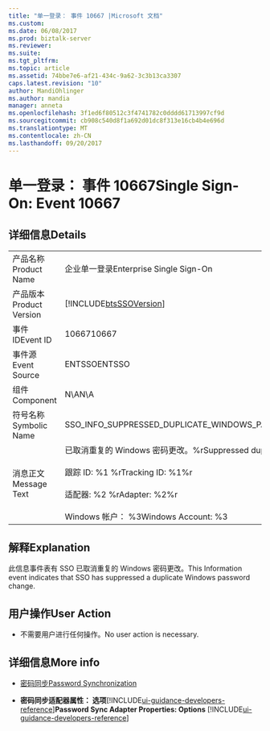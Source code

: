 ```yaml
---
title: "单一登录： 事件 10667 |Microsoft 文档"
ms.custom: 
ms.date: 06/08/2017
ms.prod: biztalk-server
ms.reviewer: 
ms.suite: 
ms.tgt_pltfrm: 
ms.topic: article
ms.assetid: 74bbe7e6-af21-434c-9a62-3c3b13ca3307
caps.latest.revision: "10"
author: MandiOhlinger
ms.author: mandia
manager: anneta
ms.openlocfilehash: 3f1ed6f80512c3f4741782c0dddd61713997cf9d
ms.sourcegitcommit: cb908c540d8f1a692d01dc8f313e16cb4b4e696d
ms.translationtype: MT
ms.contentlocale: zh-CN
ms.lasthandoff: 09/20/2017
---
```

# <a name="single-sign-on-event-10667"></a><span data-ttu-id="cf2c6-102">单一登录： 事件 10667</span><span class="sxs-lookup"><span data-stu-id="cf2c6-102">Single Sign-On: Event 10667</span></span>
## <a name="details"></a><span data-ttu-id="cf2c6-103">详细信息</span><span class="sxs-lookup"><span data-stu-id="cf2c6-103">Details</span></span>  
  
|||  
|-|-|  
|<span data-ttu-id="cf2c6-104">产品名称</span><span class="sxs-lookup"><span data-stu-id="cf2c6-104">Product Name</span></span>|<span data-ttu-id="cf2c6-105">企业单一登录</span><span class="sxs-lookup"><span data-stu-id="cf2c6-105">Enterprise Single Sign-On</span></span>|  
|<span data-ttu-id="cf2c6-106">产品版本</span><span class="sxs-lookup"><span data-stu-id="cf2c6-106">Product Version</span></span>|[!INCLUDE[btsSSOVersion](../includes/btsssoversion-md.md)]|  
|<span data-ttu-id="cf2c6-107">事件 ID</span><span class="sxs-lookup"><span data-stu-id="cf2c6-107">Event ID</span></span>|<span data-ttu-id="cf2c6-108">10667</span><span class="sxs-lookup"><span data-stu-id="cf2c6-108">10667</span></span>|  
|<span data-ttu-id="cf2c6-109">事件源</span><span class="sxs-lookup"><span data-stu-id="cf2c6-109">Event Source</span></span>|<span data-ttu-id="cf2c6-110">ENTSSO</span><span class="sxs-lookup"><span data-stu-id="cf2c6-110">ENTSSO</span></span>|  
|<span data-ttu-id="cf2c6-111">组件</span><span class="sxs-lookup"><span data-stu-id="cf2c6-111">Component</span></span>|<span data-ttu-id="cf2c6-112">N\A</span><span class="sxs-lookup"><span data-stu-id="cf2c6-112">N\A</span></span>|  
|<span data-ttu-id="cf2c6-113">符号名称</span><span class="sxs-lookup"><span data-stu-id="cf2c6-113">Symbolic Name</span></span>|<span data-ttu-id="cf2c6-114">SSO_INFO_SUPPRESSED_DUPLICATE_WINDOWS_PASSWORD_CHANGE</span><span class="sxs-lookup"><span data-stu-id="cf2c6-114">SSO_INFO_SUPPRESSED_DUPLICATE_WINDOWS_PASSWORD_CHANGE</span></span>|  
|<span data-ttu-id="cf2c6-115">消息正文</span><span class="sxs-lookup"><span data-stu-id="cf2c6-115">Message Text</span></span>|<span data-ttu-id="cf2c6-116">已取消重复的 Windows 密码更改。%r</span><span class="sxs-lookup"><span data-stu-id="cf2c6-116">Suppressed duplicate Windows password change.%r</span></span><br /><br /> <span data-ttu-id="cf2c6-117">跟踪 ID: %1 %r</span><span class="sxs-lookup"><span data-stu-id="cf2c6-117">Tracking ID: %1%r</span></span><br /><br /> <span data-ttu-id="cf2c6-118">适配器: %2 %r</span><span class="sxs-lookup"><span data-stu-id="cf2c6-118">Adapter: %2%r</span></span><br /><br /> <span data-ttu-id="cf2c6-119">Windows 帐户： %3</span><span class="sxs-lookup"><span data-stu-id="cf2c6-119">Windows Account: %3</span></span>|  
  
## <a name="explanation"></a><span data-ttu-id="cf2c6-120">解释</span><span class="sxs-lookup"><span data-stu-id="cf2c6-120">Explanation</span></span>  
 <span data-ttu-id="cf2c6-121">此信息事件表有 SSO 已取消重复的 Windows 密码更改。</span><span class="sxs-lookup"><span data-stu-id="cf2c6-121">This Information event indicates that SSO has suppressed a duplicate Windows password change.</span></span>  
  
## <a name="user-action"></a><span data-ttu-id="cf2c6-122">用户操作</span><span class="sxs-lookup"><span data-stu-id="cf2c6-122">User Action</span></span>  
  
-   <span data-ttu-id="cf2c6-123">不需要用户进行任何操作。</span><span class="sxs-lookup"><span data-stu-id="cf2c6-123">No user action is necessary.</span></span>  
  
## <a name="more-info"></a><span data-ttu-id="cf2c6-124">详细信息</span><span class="sxs-lookup"><span data-stu-id="cf2c6-124">More info</span></span>
  
-   [<span data-ttu-id="cf2c6-125">密码同步</span><span class="sxs-lookup"><span data-stu-id="cf2c6-125">Password Synchronization</span></span>](../core/password-synchronization2.md)  
  
-   <span data-ttu-id="cf2c6-126">**密码同步适配器属性： 选项**[!INCLUDE[ui-guidance-developers-reference](../includes/ui-guidance-developers-reference.md)]</span><span class="sxs-lookup"><span data-stu-id="cf2c6-126">**Password Sync Adapter Properties: Options** [!INCLUDE[ui-guidance-developers-reference](../includes/ui-guidance-developers-reference.md)]</span></span>